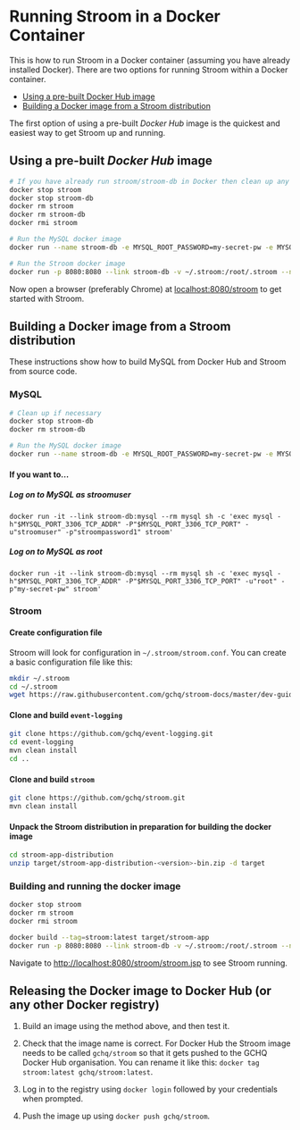# Running Stroom in a Docker Container

This is how to run Stroom in a Docker container (assuming you have already installed Docker). There are two options for running Stroom within a Docker container.

* [Using a pre-built Docker Hub image](#using-a-pre-built-docker-hub-image)
* [Building a Docker image from a Stroom distribution](#building-a-docker-image-from-a-stroom-distribution)

The first option of using a pre-built _Docker Hub_ image is the quickest and easiest way to get Stroom up and running.

## Using a pre-built _Docker Hub_ image

```bash
# If you have already run stroom/stroom-db in Docker then clean up any old images
docker stop stroom
docker stop stroom-db
docker rm stroom
docker rm stroom-db
docker rmi stroom

# Run the MySQL docker image
docker run --name stroom-db -e MYSQL_ROOT_PASSWORD=my-secret-pw -e MYSQL_USER=stroomuser -e MYSQL_PASSWORD=stroompassword1 -e MYSQL_DATABASE=stroom -d mysql:5.6

# Run the Stroom docker image
docker run -p 8080:8080 --link stroom-db -v ~/.stroom:/root/.stroom --name=stroom -e STROOM_JDBC_DRIVER_URL="jdbc:mysql://stroom-db/stroom?useUnicode=yes&characterEncoding=UTF-8" -e STROOM_JDBC_DRIVER_USERNAME="stroomuser" -e STROOM_JDBC_DRIVER_PASSWORD="stroompassword1" gchq/stroom
```

Now open a browser (preferably Chrome) at [localhost:8080/stroom](http://localhost:8080/stroom) to get started with Stroom.

## Building a Docker image from a Stroom distribution

These instructions show how to build MySQL from Docker Hub and Stroom from source code. 

### MySQL 
```bash
# Clean up if necessary
docker stop stroom-db
docker rm stroom-db

# Run the MySQL docker image
docker run --name stroom-db -e MYSQL_ROOT_PASSWORD=my-secret-pw -e MYSQL_USER=stroomuser -e MYSQL_PASSWORD=stroompassword1 -e MYSQL_DATABASE=stroom -d mysql:5.5
```

#### If you want to...
##### Log on to MySQL as stroomuser
`docker run -it --link stroom-db:mysql --rm mysql sh -c 'exec mysql -h"$MYSQL_PORT_3306_TCP_ADDR" -P"$MYSQL_PORT_3306_TCP_PORT" -u"stroomuser" -p"stroompassword1" stroom'`

##### Log on to MySQL as root
`docker run -it --link stroom-db:mysql --rm mysql sh -c 'exec mysql -h"$MYSQL_PORT_3306_TCP_ADDR" -P"$MYSQL_PORT_3306_TCP_PORT" -u"root" -p"my-secret-pw" stroom'`



### Stroom

#### Create configuration file
Stroom will look for configuration in `~/.stroom/stroom.conf`. You can create a basic configuration file like this:

```bash
mkdir ~/.stroom
cd ~/.stroom
wget https://raw.githubusercontent.com/gchq/stroom-docs/master/dev-guide/resources/stroom.conf
```

#### Clone and build `event-logging`

```bash
git clone https://github.com/gchq/event-logging.git
cd event-logging
mvn clean install
cd ..
```

#### Clone and build `stroom`

```bash
git clone https://github.com/gchq/stroom.git
mvn clean install
```

####  Unpack the Stroom distribution in preparation for building the docker image

```bash
cd stroom-app-distribution
unzip target/stroom-app-distribution-<version>-bin.zip -d target
```

### Building and running the docker image

```bash
docker stop stroom
docker rm stroom
docker rmi stroom

docker build --tag=stroom:latest target/stroom-app
docker run -p 8080:8080 --link stroom-db -v ~/.stroom:/root/.stroom --name=stroom -e STROOM_JDBC_DRIVER_URL="jdbc:mysql://stroom-db/stroom?useUnicode=yes&characterEncoding=UTF-8" -e STROOM_JDBC_DRIVER_USERNAME="stroomuser" -e STROOM_JDBC_DRIVER_PASSWORD="stroompassword1" stroom
```

Navigate to [http://localhost:8080/stroom/stroom.jsp](http://localhost:8080/stroom/stroom.jsp) to see Stroom running.

## Releasing the Docker image to Docker Hub (or any other Docker registry)

1. Build an image using the method above, and then test it.

2. Check that the image name is correct. For Docker Hub the Stroom image needs to be called `gchq/stroom` so that it gets pushed to the GCHQ Docker Hub organisation. You can rename it like this: `docker tag stroom:latest gchq/stroom:latest`.

3. Log in to the registry using `docker login` followed by your credentials when prompted. 

4. Push the image up using `docker push gchq/stroom`.
